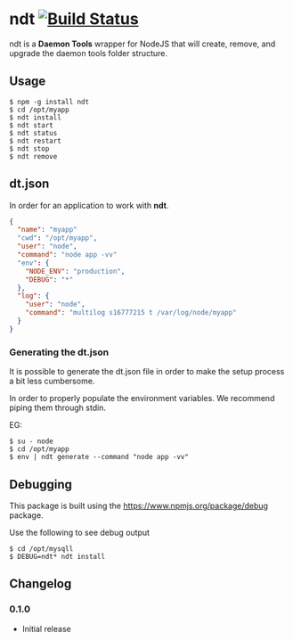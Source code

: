ndt [![Build Status](https://travis-ci.org/snailjs/ndt.png?branch=master)](https://travis-ci.org/snailjs/ndt)
============

ndt is a **Daemon Tools** wrapper for NodeJS that will create, remove, and
upgrade the daemon tools folder structure.

## Usage

```
$ npm -g install ndt
$ cd /opt/myapp
$ ndt install
$ ndt start
$ ndt status
$ ndt restart
$ ndt stop
$ ndt remove
```

## dt.json

In order for an application to work with **ndt**.

```json
{
  "name": "myapp"
  "cwd": "/opt/myapp",
  "user": "node",
  "command": "node app -vv"
  "env": {
    "NODE_ENV": "production",
    "DEBUG": "*"
  },
  "log": {
    "user": "node",
    "command": "multilog s16777215 t /var/log/node/myapp"
  }
}
```

### Generating the dt.json

It is possible to generate the dt.json file in order to make the setup process
a bit less cumbersome.

In order to properly populate the environment variables. We recommend piping
them through stdin.

EG:
```
$ su - node
$ cd /opt/myapp
$ env | ndt generate --command "node app -vv"
```

## Debugging

This package is built using the https://www.npmjs.org/package/debug package.

Use the following to see debug output

```
$ cd /opt/mysqll
$ DEBUG=ndt* ndt install
```

## Changelog

### 0.1.0

* Initial release

